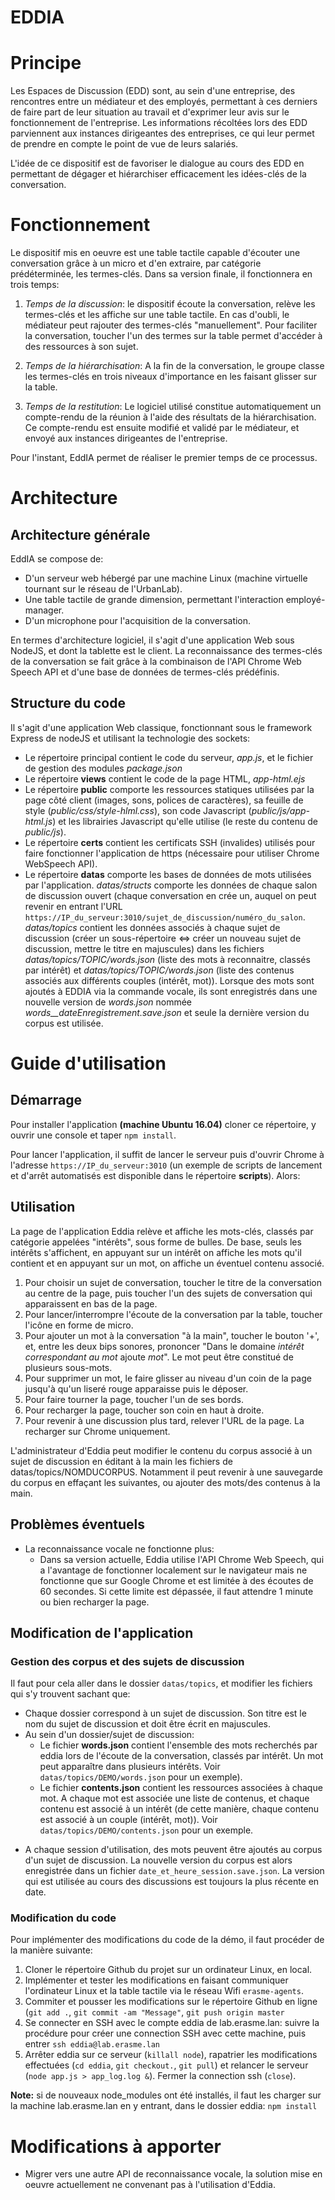 # EDDIA #

# Principe #

Les Espaces de Discussion (EDD) sont, au sein d'une entreprise, des rencontres entre un médiateur et des employés, permettant à ces derniers de faire part de leur situation au travail et d'exprimer leur avis sur le fonctionnement de l'entreprise. Les informations récoltées lors des EDD parviennent aux instances dirigeantes des entreprises, ce qui leur permet de prendre en compte le point de vue de leurs salariés.

L'idée de ce dispositif est de favoriser le dialogue au cours des EDD en permettant de dégager et hiérarchiser efficacement les idées-clés de la conversation.

# Fonctionnement #

Le dispositif mis en oeuvre est une table tactile capable d'écouter une conversation grâce à un micro et d'en extraire, par catégorie prédéterminée, les termes-clés. Dans sa version finale, il fonctionnera en trois temps:

1. *Temps de la discussion*: le dispositif écoute la conversation, relève les termes-clés et les affiche sur une table tactile. En cas d'oubli, le médiateur peut rajouter des termes-clés "manuellement". Pour faciliter la conversation, toucher l'un des termes sur la table permet d'accéder à des ressources à son sujet.

2. *Temps de la hiérarchisation*: A la fin de la conversation, le groupe classe les termes-clés en trois niveaux d'importance en les faisant glisser sur la table.

3. *Temps de la restitution*: Le logiciel utilisé constitue automatiquement un compte-rendu de la réunion à l'aide des résultats de la hiérarchisation. Ce compte-rendu est ensuite modifié et validé par le médiateur, et envoyé aux instances dirigeantes de l'entreprise.

Pour l'instant, EddIA permet de réaliser le premier temps de ce processus.

# Architecture #

## Architecture générale ##
EddIA se compose de:

- D'un serveur web hébergé par une machine Linux (machine virtuelle tournant sur le réseau de l'UrbanLab).
- Une table tactile de grande dimension, permettant l'interaction employé-manager.
- D'un microphone pour l'acquisition de la conversation.

En termes d'architecture logiciel, il s'agit d'une application Web sous NodeJS, et dont la tablette est le client. La reconnaissance des termes-clés de la conversation se fait grâce à la combinaison de l'API Chrome Web Speech API et d'une base de données de termes-clés prédéfinis.

## Structure du code ##
Il s'agit d'une application Web classique, fonctionnant sous le framework Express de nodeJS et utilisant la technologie des sockets:
* Le répertoire principal contient le code du serveur, *app.js*, et le fichier de gestion des modules *package.json*
* Le répertoire **views** contient le code de la page HTML, *app-html.ejs*
* Le répertoire **public** comporte les ressources statiques utilisées par la page côté client (images, sons, polices de caractères), sa feuille de style (*public/css/style-hlml.css*), son code Javascript (*public/js/app-html.js*) et les librairies  Javascript qu'elle utilise (le reste du contenu de *public/js*).
* Le répertoire **certs** contient les certificats SSH (invalides) utilisés pour faire fonctionner l'application de https (nécessaire pour utiliser Chrome WebSpeech API).
* Le répertoire **datas** comporte les bases de données de  mots utilisées par l'application. *datas/structs* comporte les données de chaque salon de discussion ouvert (chaque conversation en crée un, auquel on peut revenir en entrant l'URL `https://IP_du_serveur:3010/sujet_de_discussion/numéro_du_salon`. *datas/topics* contient les données associés à chaque sujet de discussion (créer un sous-répertoire <=> créer un nouveau sujet de discussion, mettre le titre en majuscules) dans les fichiers *datas/topics/TOPIC/words.json* (liste des mots à reconnaitre, classés par intérêt) et *datas/topics/TOPIC/words.json* (liste des contenus associés aux différents couples (intérêt, mot)). Lorsque des mots sont ajoutés à EDDIA via la commande vocale, ils sont enregistrés dans une nouvelle version de *words.json* nommée *words__dateEnregistrement.save.json* et seule la dernière version du corpus est utilisée.

# Guide d'utilisation #

## Démarrage ##
Pour installer l'application **(machine Ubuntu 16.04)** cloner ce répertoire, y ouvrir une console et taper `npm install`.

Pour lancer l'application, il suffit de lancer le serveur puis d'ouvrir Chrome à l'adresse `https://IP_du_serveur:3010` (un exemple de scripts de lancement et d'arrêt automatisés est disponible dans le répertoire **scripts**). Alors:

## Utilisation ##
La page de l'application Eddia relève et affiche les mots-clés, classés par catégorie appelées "intérêts", sous forme de bulles. De base, seuls les intérêts s'affichent, en appuyant sur un intérêt on affiche les mots qu'il contient et en appuyant sur un mot, on affiche un éventuel contenu associé.

1. Pour choisir un sujet de conversation, toucher le titre de la conversation au centre de la page, puis toucher l'un des sujets de conversation qui apparaissent en bas de la page.
2. Pour lancer/interrompre l'écoute de la conversation par la table, toucher l'icône en forme de micro.
3. Pour ajouter un mot à la conversation "à la main", toucher le bouton '+', et, entre les deux bips sonores, prononcer "Dans le domaine *intérêt correspondant au mot* ajoute *mot*". Le mot peut être constitué de plusieurs sous-mots.
4. Pour supprimer un mot, le faire glisser au niveau d'un coin de la page jusqu'à qu'un liseré rouge apparaisse puis le déposer.
5. Pour faire tourner la page, toucher l'un de ses bords.
6. Pour recharger la page, toucher son coin en haut à droite.
7. Pour revenir à une discussion plus tard, relever l'URL de la page. La recharger sur Chrome uniquement.

L'administrateur d'Eddia peut modifier le contenu du corpus associé à un sujet de discussion en éditant à la main les fichiers de datas/topics/NOMDUCORPUS. Notamment il peut revenir à une sauvegarde du corpus en effaçant les suivantes, ou ajouter des mots/des contenus à la main.

## Problèmes éventuels ##
* La reconnaissance vocale ne fonctionne plus:
    * Dans sa version actuelle, Eddia utilise l'API Chrome Web Speech, qui a l'avantage de fonctionner localement sur le navigateur mais ne fonctionne que sur Google Chrome et est limitée à des écoutes de 60 secondes. Si cette limite est dépassée, il faut attendre 1 minute ou bien recharger la page.
    
## Modification de l'application


### Gestion des corpus et des sujets de discussion ###
Il faut pour cela aller dans le dossier `datas/topics`, et modifier les fichiers qui s'y trouvent sachant que:

- Chaque dossier correspond à un sujet de discussion. Son titre est le nom du sujet de discussion et doit être écrit en majuscules.
- Au sein d'un dossier/sujet de discussion:
   * Le fichier **words.json** contient l'ensemble des mots recherchés par eddia lors de l'écoute de la conversation, classés par intérêt. Un mot peut apparaître dans plusieurs intérêts. Voir `datas/topics/DEMO/words.json` pour un exemple).
   * Le fichier **contents.json** contient les ressources associées à chaque mot. A chaque mot est associée une liste de contenus, et chaque contenu est associé à un intérêt (de cette manière, chaque contenu est associé à un couple (intérêt, mot)). Voir `datas/topics/DEMO/contents.json` pour un exemple.
* A chaque session d'utilisation, des mots peuvent être ajoutés au corpus d'un sujet de discussion. La nouvelle version du corpus est alors enregistrée dans un fichier `date_et_heure_session.save.json`. La version qui est utilisée au cours des discussions est toujours la plus récente en date.

### Modification du code 
Pour implémenter des modifications du code de la démo, il faut procéder de la manière suivante:

1. Cloner le répertoire Github du projet sur un ordinateur Linux, en local.
2. Implémenter et tester les modifications en faisant communiquer l'ordinateur Linux et la table tactile via le réseau Wifi `erasme-agents`.
3. Commiter et pousser les modifications sur le répertoire Github en ligne (`git add .`, `git commit -am "Message"`, `git push origin master` 
4. Se connecter en SSH avec le compte eddia de lab.erasme.lan: suivre la procédure pour créer une connection SSH avec cette machine, puis entrer `ssh eddia@lab.erasme.lan`
5. Arrêter eddia sur ce serveur (`killall node`), rapatrier les modifications effectuées (`cd eddia`, `git checkout.`, `git pull`) et relancer le serveur (`node app.js > app_log.log &`). Fermer la connection ssh (`close`).

**Note:** si de nouveaux node_modules ont été installés, il faut les charger sur la machine lab.erasme.lan en y entrant, dans le dossier eddia: `npm install`

# Modifications à apporter #

* Migrer vers une autre API de reconnaissance vocale, la solution mise en oeuvre actuellement ne convenant pas à l'utilisation d'Eddia.


